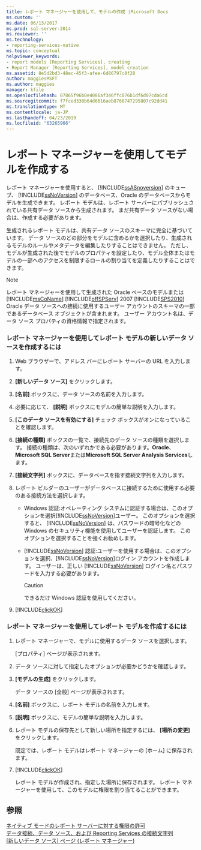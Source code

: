 ```yaml
---
title: レポート マネージャーを使用して、モデルの作成 |Microsoft Docs
ms.custom: ''
ms.date: 06/13/2017
ms.prod: sql-server-2014
ms.reviewer: ''
ms.technology:
- reporting-services-native
ms.topic: conceptual
helpviewer_keywords:
- report models [Reporting Services], creating
- Report Manager [Reporting Services], model creation
ms.assetid: 8e5d2bd3-48ec-45f3-afee-6d86797c8f28
author: maggiesMSFT
ms.author: maggies
manager: kfile
ms.openlocfilehash: 07865f96b0e4086af346ffc076b1df6d07cda6cd
ms.sourcegitcommit: f7fced330b64d6616aeb8766747295807c92dd41
ms.translationtype: MT
ms.contentlocale: ja-JP
ms.lasthandoff: 04/23/2019
ms.locfileid: "63265966"
---
```

# <a name="create-a-model-using-report-manager"></a>レポート マネージャーを使用してモデルを作成する
  レポート マネージャーを使用すると、 [!INCLUDE[ssASnoversion](../includes/ssasnoversion-md.md)] のキューブ、 [!INCLUDE[ssNoVersion](../includes/ssnoversion-md.md)] のデータベース、Oracle のデータベースからモデルを生成できます。 レポート モデルは、レポート サーバーにパブリッシュされている共有データ ソースから生成されます。 まだ共有データ ソースがない場合は、作成する必要があります。  
  
 生成されるレポート モデルは、共有データ ソースのスキーマに完全に基づいています。 データ ソースのどの部分をモデルに含めるかを選択したり、生成されるモデルのルールやメタデータを編集したりすることはできません。 ただし、モデルが生成された後でモデルのプロパティを設定したり、モデル全体またはモデルの一部へのアクセスを制限するロールの割り当てを定義したりすることはできます。  
  
> [!NOTE]  
>  レポート マネージャーを使用して生成された Oracle ベースのモデルまたは[!INCLUDE[msCoName](../includes/msconame-md.md)] [!INCLUDE[offSPServ](../includes/offspserv-md.md)] 2007 [!INCLUDE[SPS2010](../includes/sps2010-md.md)] Oracle データ ソースへの接続に使用するユーザー アカウントのスキーマの一部であるデータベース オブジェクトが含まれます。 ユーザー アカウント名は、データ ソース プロパティの資格情報で指定されます。  
  
### <a name="to-create-a-new-data-source-for-a-report-model-using-report-manager"></a>レポート マネージャーを使用してレポート モデルの新しいデータ ソースを作成するには  
  
1.  Web ブラウザーで、アドレス バーにレポート サーバーの URL を入力します。  
  
2.  **[新しいデータ ソース]** をクリックします。  
  
3.  **[名前]** ボックスに、データ ソースの名前を入力します。  
  
4.  必要に応じて、 **[説明]** ボックスにモデルの簡単な説明を入力します。  
  
5.  **[このデータ ソースを有効にする]** チェック ボックスがオンになっていることを確認します。  
  
6.  **[接続の種類]** ボックスの一覧で、接続先のデータ ソースの種類を選択します。 接続の種類は、次のいずれかである必要があります。**Oracle**、 **Microsoft SQL Server**または**Microsoft SQL Server Analysis Services**します。  
  
7.  **[接続文字列]** ボックスに、データベースを指す接続文字列を入力します。  
  
8.  レポート ビルダーのユーザーがデータベースに接続するために使用する必要のある接続方法を選択します。  
  
    -   Windows 認証:オペレーティング システムに認証する場合は、このオプションを選択[!INCLUDE[ssNoVersion](../includes/ssnoversion-md.md)]ユーザー。 このオプションを選択すると、 [!INCLUDE[ssNoVersion](../includes/ssnoversion-md.md)] は、パスワードの暗号化などの Windows のセキュリティ機能を使用してユーザーを認証します。 このオプションを選択することを強くお勧めします。  
  
    -   [!INCLUDE[ssNoVersion](../includes/ssnoversion-md.md)] 認証:ユーザーを使用する場合は、このオプションを選択、[!INCLUDE[ssNoVersion](../includes/ssnoversion-md.md)]ログイン アカウントを作成します。 ユーザーは、正しい [!INCLUDE[ssNoVersion](../includes/ssnoversion-md.md)] ログイン名とパスワードを入力する必要があります。  
  
        > [!CAUTION]  
        >  できるだけ Windows 認証を使用してください。  
  
9. [!INCLUDE[clickOK](../includes/clickok-md.md)]  
  
### <a name="to-create-a-report-model-using-report-manager"></a>レポート マネージャーを使用してレポート モデルを作成するには  
  
1.  レポート マネージャーで、モデルに使用するデータ ソースを選択します。  
  
     [プロパティ] ページが表示されます。  
  
2.  データ ソースに対して指定したオプションが必要かどうかを確認します。  
  
3.  **[モデルの生成]** をクリックします。  
  
     データ ソースの [全般] ページが表示されます。  
  
4.  **[名前]** ボックスに、レポート モデルの名前を入力します。  
  
5.  **[説明]** ボックスに、モデルの簡単な説明を入力します。  
  
6.  レポート モデルの保存先として新しい場所を指定するには、 **[場所の変更]** をクリックします。  
  
     既定では、レポート モデルはレポート マネージャーの [ホーム] に保存されます。  
  
7.  [!INCLUDE[clickOK](../includes/clickok-md.md)]  
  
     レポート モデルが作成され、指定した場所に保存されます。 レポート マネージャーを使用して、このモデルに権限を割り当てることができます。  
  
## <a name="see-also"></a>参照  
 [ネイティブ モードのレポート サーバーに対する権限の許可](security/granting-permissions-on-a-native-mode-report-server.md)   
 [データ接続、データ ソース、および Reporting Services の接続文字列](../../2014/reporting-services/data-connections-data-sources-and-connection-strings-in-reporting-services.md)   
 [[新しいデータ ソース] ページ (レポート マネージャー)](../../2014/reporting-services/new-data-source-page-report-manager.md)  
  
  
